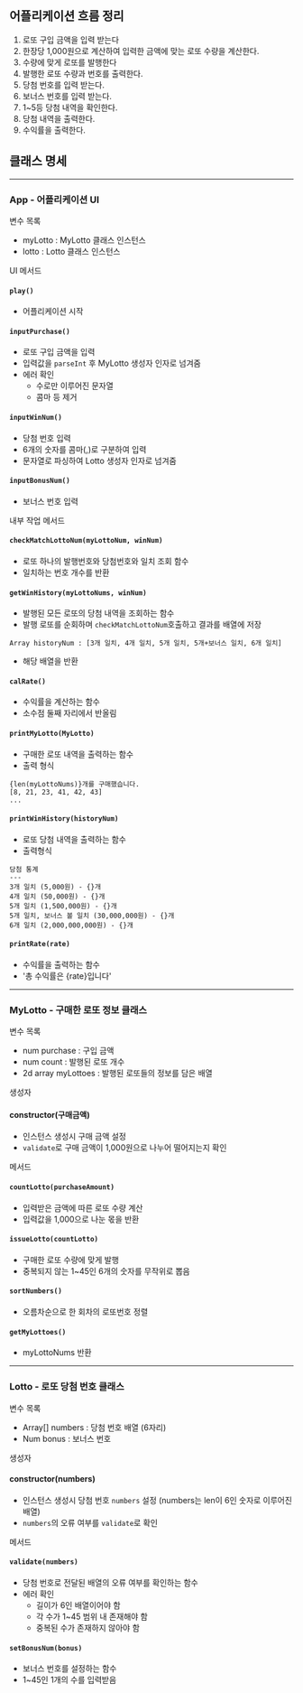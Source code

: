 ## 어플리케이션 흐름 정리
1. 로또 구입 금액을 입력 받는다
2. 한장당 1,000원으로 계산하여 입력한 금액에 맞는 로또 수량을 계산한다.
3. 수량에 맞게 로또를 발행한다
4. 발행한 로또 수량과 번호를 출력한다.
5. 당첨 번호를 입력 받는다.
6. 보너스 번호를 입력 받는다.
7. 1~5등 당첨 내역을 확인한다.
7. 당첨 내역을 출력한다.
8. 수익률을 출력한다.



## 클래스 명세
---
### App - 어플리케이션 UI
변수 목록
- myLotto : MyLotto 클래스 인스턴스
- lotto : Lotto 클래스 인스턴스

UI 메서드
#### `play()`
- 어플리케이션 시작

#### `inputPurchase()`
- 로또 구입 금액을 입력
- 입력값을 `parseInt` 후 MyLotto 생성자 인자로 넘겨줌
- 에러 확인 
    - 수로만 이루어진 문자열
    - 콤마 등 제거

#### `inputWinNum()`
- 당첨 번호 입력
- 6개의 숫자를 콤마(,)로 구분하여 입력
- 문자열로 파싱하여 Lotto 생성자 인자로 넘겨줌

#### `inputBonusNum()`
- 보너스 번호 입력

내부 작업 메서드
#### `checkMatchLottoNum(myLottoNum, winNum)`
- 로또 하나의 발행번호와 당첨번호와 일치 조회 함수
- 일치하는 번호 개수를 반환

#### `getWinHistory(myLottoNums, winNum)`
- 발행된 모든 로또의 당첨 내역을 조회하는 함수
- 발행 로또를 순회하며 `checkMatchLottoNum`호출하고 결과를 배열에 저장
```
Array historyNum : [3개 일치, 4개 일치, 5개 일치, 5개+보너스 일치, 6개 일치]
```
- 해당 배열을 반환

#### `calRate()`
- 수익률을 계산하는 함수
- 소수점 둘째 자리에서 반올림

#### `printMyLotto(MyLotto)`
- 구매한 로또 내역을 출력하는 함수
- 출력 형식
```
{len(myLottoNums)}개를 구매했습니다.
[8, 21, 23, 41, 42, 43]
...
```

#### `printWinHistory(historyNum)`
- 로또 당첨 내역을 출력하는 함수
- 출력형식
```
당첨 통계
---
3개 일치 (5,000원) - {}개
4개 일치 (50,000원) - {}개
5개 일치 (1,500,000원) - {}개
5개 일치, 보너스 볼 일치 (30,000,000원) - {}개
6개 일치 (2,000,000,000원) - {}개
```

#### `printRate(rate)`
- 수익률을 출력하는 함수
- '총 수익률은 {rate}입니다'

---
### MyLotto - 구매한 로또 정보 클래스
변수 목록
- num purchase : 구입 금액
- num count : 발행된 로또 개수
- 2d array myLottoes : 발행된 로또들의 정보를 담은 배열

생성자
#### constructor(구매금액)
- 인스턴스 생성시 구매 금액 설정
- `validate`로 구매 금액이 1,000원으로 나누어 떨어지는지 확인 

메서드
#### `countLotto(purchaseAmount)`
- 입력받은 금액에 따른 로또 수량 계산
- 입력값을 1,000으로 나눈 몫을 반환

#### `issueLotto(countLotto)`
- 구매한 로또 수량에 맞게 발행
- 중복되지 않는 1~45인 6개의 숫자를 무작위로 뽑음

#### `sortNumbers()`
- 오름차순으로 한 회차의 로또번호 정렬

#### `getMyLottoes()`
- myLottoNums 반환

---
### Lotto - 로또 당첨 번호 클래스
변수 목록
- Array[] numbers : 당첨 번호 배열 (6자리)
- Num bonus : 보너스 번호

생성자
#### constructor(numbers)
- 인스턴스 생성시 당첨 번호 `numbers` 설정 (numbers는 len이 6인 숫자로 이루어진 배열)
- `numbers`의 오류 여부를 `validate`로 확인

메서드
#### `validate(numbers)`
- 당첨 번호로 전달된 배열의 오류 여부를 확인하는 함수
- 에러 확인
    - 길이가 6인 배열이어야 함
    - 각 수가 1~45 범위 내 존재해야 함
    - 중복된 수가 존재하지 않아야 함

#### `setBonusNum(bonus)`
- 보너스 번호를 설정하는 함수
- 1~45인 1개의 수를 입력받음